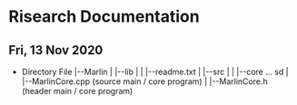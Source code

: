 # Risearch Documentation

## Fri, 13 Nov 2020
* Directory File
|--Marlin
|  |--lib
|  |  |--readme.txt
|  |--src
|  |  |--core ... sd
|  |--MarlinCore.cpp (source main / core program)
|  |--MarlinCore.h (header main / core program)